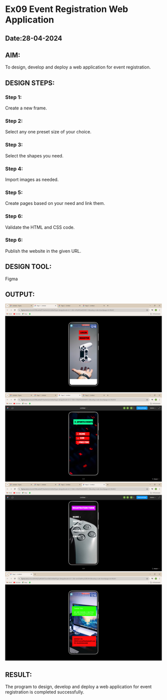 # Ex09 Event Registration Web Application
## Date:28-04-2024

## AIM:
To design, develop and deploy a web application for event registration.

## DESIGN STEPS:

### Step 1:
Create a new frame.

### Step 2:
Select any one preset size of your choice.

### Step 3:
Select the shapes you need.

### Step 4:
Import images as needed.

### Step 5:
Create pages based on your need and link them.

### Step 6:

Validate the HTML and CSS code.

### Step 6:

Publish the website in the given URL.

## DESIGN TOOL:
Figma

## OUTPUT:
![alt text](<Screenshot (139).png>)
![alt text](<Screenshot (140).png>)
![alt text](<Screenshot (141).png>)
![alt text](<Screenshot (142).png>)
## RESULT:
The program to design, develop and deploy a web application for event registration is completed successfully.
